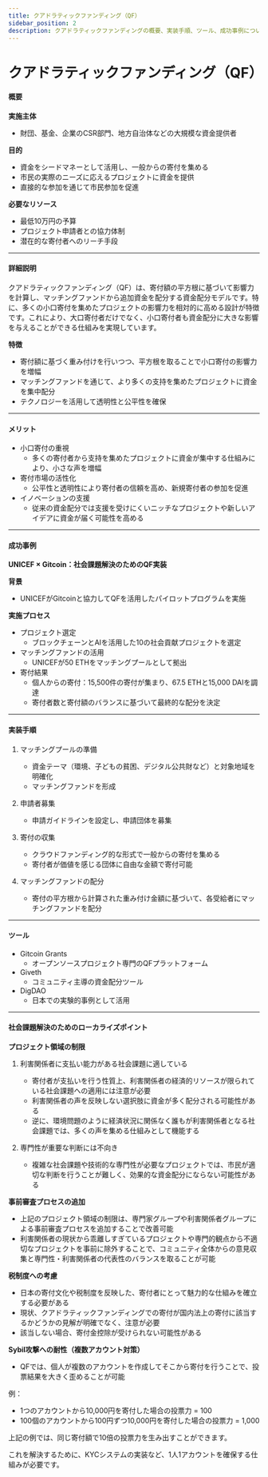```yaml
---
title: クアドラティックファンディング（QF）
sidebar_position: 2
description: クアドラティックファンディングの概要、実装手順、ツール、成功事例について説明します。
---
```


# クアドラティックファンディング（QF）

#### 概要

**実施主体**
* 財団、基金、企業のCSR部門、地方自治体などの大規模な資金提供者

**目的**
* 資金をシードマネーとして活用し、一般からの寄付を集める
* 市民の実際のニーズに応えるプロジェクトに資金を提供
* 直接的な参加を通じて市民参加を促進

**必要なリソース**
* 最低10万円の予算
* プロジェクト申請者との協力体制
* 潜在的な寄付者へのリーチ手段

***

#### 詳細説明

クアドラティックファンディング（QF）は、寄付額の平方根に基づいて影響力を計算し、マッチングファンドから追加資金を配分する資金配分モデルです。特に、多くの小口寄付を集めたプロジェクトの影響力を相対的に高める設計が特徴です。これにより、大口寄付者だけでなく、小口寄付者も資金配分に大きな影響を与えることができる仕組みを実現しています。

**特徴**
* 寄付額に基づく重み付けを行いつつ、平方根を取ることで小口寄付の影響力を増幅
* マッチングファンドを通じて、より多くの支持を集めたプロジェクトに資金を集中配分
* テクノロジーを活用して透明性と公平性を確保

***

#### メリット

* 小口寄付の重視
  * 多くの寄付者から支持を集めたプロジェクトに資金が集中する仕組みにより、小さな声を増幅
* 寄付市場の活性化
  * 公平性と透明性により寄付者の信頼を高め、新規寄付者の参加を促進
* イノベーションの支援
  * 従来の資金配分では支援を受けにくいニッチなプロジェクトや新しいアイデアに資金が届く可能性を高める

***

#### 成功事例

**UNICEF × Gitcoin：社会課題解決のためのQF実装**

**背景**
* UNICEFがGitcoinと協力してQFを活用したパイロットプログラムを実施

**実施プロセス**
* プロジェクト選定
  * ブロックチェーンとAIを活用した10の社会貢献プロジェクトを選定
* マッチングファンドの活用
  * UNICEFが50 ETHをマッチングプールとして拠出
* 寄付結果
  * 個人からの寄付：15,500件の寄付が集まり、67.5 ETHと15,000 DAIを調達
  * 寄付者数と寄付額のバランスに基づいて最終的な配分を決定

***

#### 実装手順

1. マッチングプールの準備
   * 資金テーマ（環境、子どもの貧困、デジタル公共財など）と対象地域を明確化
   * マッチングファンドを形成

2. 申請者募集
   * 申請ガイドラインを設定し、申請団体を募集

3. 寄付の収集
   * クラウドファンディング的な形式で一般からの寄付を集める
   * 寄付者が価値を感じる団体に自由な金額で寄付可能

4. マッチングファンドの配分
   * 寄付の平方根から計算された重み付け金額に基づいて、各受給者にマッチングファンドを配分

***

#### ツール

* Gitcoin Grants
  * オープンソースプロジェクト専門のQFプラットフォーム
* Giveth
  * コミュニティ主導の資金配分ツール
* DigDAO
  * 日本での実験的事例として活用

***

#### 社会課題解決のためのローカライズポイント

**プロジェクト領域の制限**

1. 利害関係者に支払い能力がある社会課題に適している
   * 寄付者が支払いを行う性質上、利害関係者の経済的リソースが限られている社会課題への適用には注意が必要
   * 利害関係者の声を反映しない選択肢に資金が多く配分される可能性がある
   * 逆に、環境問題のように経済状況に関係なく誰もが利害関係者となる社会課題では、多くの声を集める仕組みとして機能する

2. 専門性が重要な判断には不向き
   * 複雑な社会課題や技術的な専門性が必要なプロジェクトでは、市民が適切な判断を行うことが難しく、効果的な資金配分にならない可能性がある

**事前審査プロセスの追加**
* 上記のプロジェクト領域の制限は、専門家グループや利害関係者グループによる事前審査プロセスを追加することで改善可能
* 利害関係者の現状から乖離しすぎているプロジェクトや専門的観点から不適切なプロジェクトを事前に除外することで、コミュニティ全体からの意見収集と専門性・利害関係者の代表性のバランスを取ることが可能

**税制度への考慮**
* 日本の寄付文化や税制度を反映した、寄付者にとって魅力的な仕組みを確立する必要がある
* 現状、クアドラティックファンディングでの寄付が国内法上の寄付に該当するかどうかの見解が明確でなく、注意が必要
* 該当しない場合、寄付金控除が受けられない可能性がある

**Sybil攻撃への耐性（複数アカウント対策）**
* QFでは、個人が複数のアカウントを作成してそこから寄付を行うことで、投票結果を大きく歪めることが可能

例：
* 1つのアカウントから10,000円を寄付した場合の投票力 = 100
* 100個のアカウントから100円ずつ10,000円を寄付した場合の投票力 = 1,000

上記の例では、同じ寄付額で10倍の投票力を生み出すことができます。

これを解決するために、KYCシステムの実装など、1人1アカウントを確保する仕組みが必要です。 
